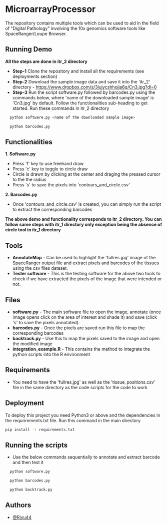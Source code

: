 # MicroarrayProcessor
The repository contains multiple tools which can be used to aid in the field of "Digital Pathology" involving the 10x genomics software tools like SpaceRanger/Loupe Browser.

## Running Demo
**All the steps are done in itr_2 directory**
- **Step-1** 
Clone the repository and install all the requirements (see deployments section)
- **Step-2** 
Download the sample image data and save it into the 'itr_2' directory - https://www.dropbox.com/s/3iujycshhojja6q/Cn3.jpg?dl=0 
- **Step-3** 
Run the script software.py followed by barcodes.py using the commands below, where 'name of the downloaded sample image' is 'Cn3.jpg' by default. Follow the functionalities sub-heading to get started.
Run these commands in itr_2 directory
```bash
  python software.py <name of the downloaded sample image>
```
```bash
  python barcodes.py
```
## Functionalities
**1. Software.py**
- Press 'f' key to use freehand draw
- Press 'c' key to toggle to circle draw
- Circle is drawn by clicking at the center and draging the pressed cursor to the the radius 
- Press 's' to save the pixels into 'contours_and_circle.csv'


**2. Barcodes.py**
- Once 'contours_and_circle.csv' is created, you can simply run the script to extract the corresponding barcodes

**The above demo and functionality corresponds to itr_2 directory. You can follow same steps with itr_1 directory only exception being the absence of circle tool in itr_1 directory**

## Tools
- **AnnotateMap** - Can be used to highlight the 'fullres.jpg' image of the SpaceRanger output file and extract pixels and barcodes of the tissues using the csv files dataset.
- **Tester software** - This is the testing software for the above two tools to check if we have extracted the pixels of the image that were intended or not.

## Files
- **software.py** - The main software file to open the image, annotate (once image opens click on the area of interest and shade it) and save (click 's' to save the pixels annotated).
- **barcodes.py** - Once the pixels are saved run this file to map the corresponding barcodes
- **backtrack.py** - Use this to map the pixels saved to the image and open the modified image
- **integration_example.R** - This contains the method to integrate the python scripts into the R environment

## Requirements
- You need to have the 'fullres.jpg' as well as the 'tissue_positions.csv' file in the same directory as the code scripts for the code to work

## Deployment
To deploy this project you need Python3 or above and the dependencies in the requrirements.txt file. Run this command in the main directory

```bash
pip install -r requirements.txt
```

## Running the scripts
- Use the below commands sequentially to annotate and extract barcode and then test it
```bash
  python software.py
```
```bash
  python barcodes.py
```
```bash
  python backtrack.py
```


## Authors

- [@Riyu44](https://www.github.com/Riyu44)
